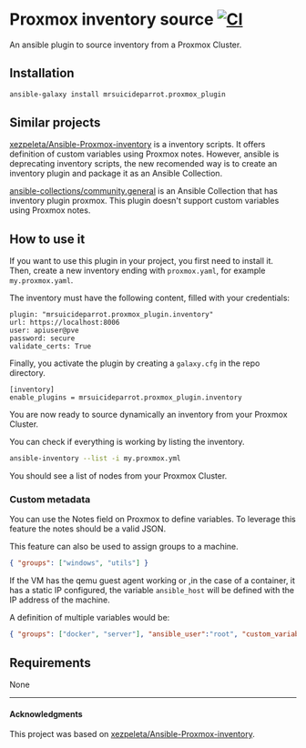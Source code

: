 # Proxmox inventory source [![CI](https://github.com/MrSuicideParrot/proxmox-inventory-plugin/actions/workflows/main.yml/badge.svg)](https://github.com/MrSuicideParrot/proxmox-inventory-plugin/actions/workflows/main.yml)

An ansible plugin to source inventory from a Proxmox Cluster.

## Installation

```bash
ansible-galaxy install mrsuicideparrot.proxmox_plugin
```

## Similar projects

[xezpeleta/Ansible-Proxmox-inventory](https://github.com/xezpeleta/Ansible-Proxmox-inventory) is a inventory scripts. It offers definition of custom variables using Proxmox notes. However, ansible is deprecating inventory scripts, the new recomended way is to create an inventory plugin and package it as an Ansible Collection.

[ansible-collections/community.general](https://github.com/ansible-collections/community.general/blob/2d6816e11e1672df5b2aa485e8af9eaa45d7c5be/plugins/inventory/proxmox.py) is an Ansible Collection that has inventory plugin proxmox. This plugin doesn't support custom variables using Proxmox notes.

## How to use it

If you want to use this plugin in your project, you first need to install it. Then, create a new  inventory ending with `proxmox.yaml`, for example `my.proxmox.yaml`. 

The inventory must have the following content, filled with your credentials:

```
plugin: "mrsuicideparrot.proxmox_plugin.inventory"
url: https://localhost:8006
user: apiuser@pve
password: secure
validate_certs: True
```

Finally, you activate the plugin by creating a `galaxy.cfg` in the repo directory. 

```
[inventory]
enable_plugins = mrsuicideparrot.proxmox_plugin.inventory
```

You are now ready to source dynamically an inventory from your Proxmox Cluster. 

You can check if everything is working by listing the inventory.

```bash
ansible-inventory --list -i my.proxmox.yml
```

You should see a list of nodes from your Proxmox Cluster.

### Custom metadata

You can use the Notes field on Proxmox to define variables. To leverage this feature the notes should be a valid JSON.

This feature can also be used to assign groups to a machine.

```JSON
{ "groups": ["windows", "utils"] }
```

If the VM has the qemu guest agent working or ,in the case of a container, it has a static IP configured, the variable `ansible_host` will be defined with the IP address of the machine.

A definition of multiple variables would be:

```JSON
{ "groups": ["docker", "server"], "ansible_user":"root", "custom_variable":"things" }
```

## Requirements

None

---
#### Acknowledgments

This project was based on [xezpeleta/Ansible-Proxmox-inventory](https://github.com/xezpeleta/Ansible-Proxmox-inventory). 
